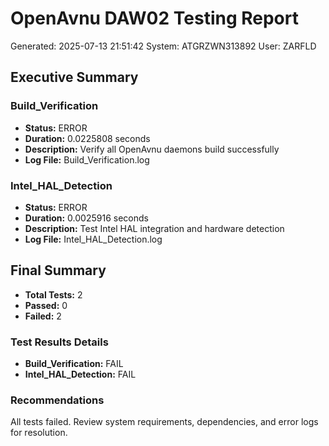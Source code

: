 ﻿# OpenAvnu DAW02 Testing Report
Generated: 2025-07-13 21:51:42
System: ATGRZWN313892
User: ZARFLD

## Executive Summary

### Build_Verification
- **Status:** ERROR
- **Duration:** 0.0225808 seconds
- **Description:** Verify all OpenAvnu daemons build successfully
- **Log File:** Build_Verification.log

### Intel_HAL_Detection
- **Status:** ERROR
- **Duration:** 0.0025916 seconds
- **Description:** Test Intel HAL integration and hardware detection
- **Log File:** Intel_HAL_Detection.log


## Final Summary

- **Total Tests:** 2
- **Passed:** 0
- **Failed:** 2

### Test Results Details

- **Build_Verification:** FAIL
- **Intel_HAL_Detection:** FAIL

### Recommendations

All tests failed. Review system requirements, dependencies, and error logs for resolution.
